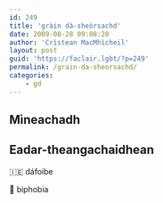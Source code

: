 ```yaml
---
id: 249
title: 'gràin dà-sheòrsachd'
date: 2009-08-28 09:08:28
author: 'Crìstean MacMhìcheil'
layout: post
guid: 'https://faclair.lgbt/?p=249'
permalink: /grain-da-sheorsachd/
categories:
    - gd
---
```


## Mìneachadh

## Eadar-theangachaidhean

&#x1f1ee;&#x1f1ea; dáfoibe

&#x1f3f4;&#xe0067;&#xe0062;&#xe0065;&#xe006e;&#xe0067;&#xe007f; biphobia
